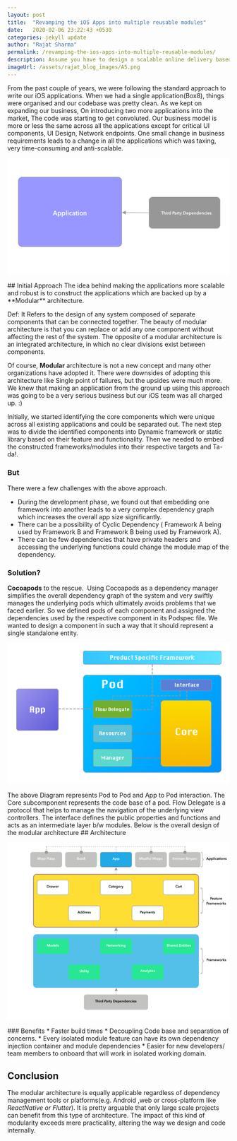 ```yaml
---
layout: post
title:  "Revamping the iOS Apps into multiple reusable modules"
date:   2020-02-06 23:22:43 +0530
categories: jekyll update
author: "Rajat Sharma"
permalink: /revamping-the-ios-apps-into-multiple-reusable-modules/
description: Assume you have to design a scalable online delivery based grocery application that facilitates the following feature.
imageUrl: /assets/rajat_blog_images/A5.png
---
```

From the past couple of years, we were following the standard approach to write our iOS applications. When we had a single application(Box8), things were organised and our codebase was pretty clean.
As we kept on expanding our business, On introducing two more applications into the market, The code was starting to get convoluted.
Our business model is more or less the same across all the applications except for critical UI components, UI Design, Network endpoints. One small change in business requirements leads to a change in all the applications which was taxing, very time-consuming and anti-scalable.
<p align="center">
  <img src="/assets/rajat_blog_images/flow1.png" alt="Image1"/>
</p>
​
## Initial Approach
The idea behind making the applications more scalable and robust is to construct the applications which are backed up by a **Modular** architecture.

Def: It Refers to the design of any system composed of separate components that can be connected together. The beauty of modular architecture is that you can replace or add any one component without affecting the rest of the system. The opposite of a modular architecture is an integrated architecture, in which no clear divisions exist between components.

Of course, **Modular** architecture is not a new concept and many other organizations have adopted it. There were downsides of adopting this architecture like Single point of failures, but the upsides were much more.
We knew that making an application from the ground up using this approach was going to be a very serious business but our iOS team was all charged up. :)

Initially, we started identifying the core components which were unique across all existing applications and could be separated out. The next step was to divide the identified components into Dynamic framework or static library based on their feature and functionality. Then we needed to embed the constructed frameworks/modules into their respective targets and Ta-da!.
### But
There were a few challenges with the above approach.
*   During the development phase, we found out that embedding one framework into another leads to a very complex dependency graph which increases the overall app size significantly.
*   There can be a possibility of Cyclic Dependency ( Framework A being  used by Framework B and Framework B being  used by Framework A).
*   There can be few dependencies that have private headers and accessing the underlying functions could change the module map of the dependency.
​

### Solution?
**Cocoapods** to the rescue.
​
Using Cocoapods as a dependency manager simplifies the overall dependency graph of the system and very swiftly manages the underlying pods which ultimately avoids problems that we faced earlier.
So we defined pods of each component and assigned the dependencies used by the respective component in its Podspec file.
We wanted to design  a component in such a way that it should represent a single standalone entity.
<p align="center">
  <img src="/assets/rajat_blog_images/flow2.png" alt="Image2"/>
</p>
The above Diagram represents Pod to Pod and App to Pod interaction.
The Core subcomponent represents the code base of a pod.
Flow Delegate is a protocol that helps to manage the navigation of the underlying view controllers.
The interface defines the public properties and functions and acts as an intermediate layer b/w modules.
Below is the overall design of the modular architecture
## Architecture
<p align="center">
  <img src="/assets/rajat_blog_images/A5.png" alt="Image2"/>
</p>
​
### Benefits
*   Faster build times
*   Decoupling Code base and separation of concerns.
*   Every isolated module feature can have its own dependency injection container and module dependencies
*   Easier for new developers/ team members to onboard that will work in isolated working domain.


## Conclusion
The modular architecture is equally applicable regardless of dependency management tools or platforms(e.g. Android ,web or cross-platform like _ReactNative or Flutter_).
It is pretty arguable that only large scale projects can benefit from this type of architecture.
The impact of this kind of modularity exceeds mere practicality, altering the way we design and code internally.